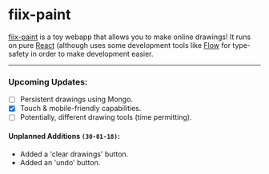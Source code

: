 # fiix-paint
[fiix-paint](http://stevenxie.me/fiix-paint) is a toy webapp that allows you to make online drawings! 
It runs on pure [React](https://reactjs.org) (although uses some development tools like [Flow](flow.org) for type-safety in order to make development easier.

---

### Upcoming Updates:
- [ ] Persistent drawings using Mongo.
- [x] Touch & mobile-friendly capabilities.
- [ ] Potentially, different drawing tools (time permitting).

#### Unplanned Additions `(30-01-18)`:
* Added a 'clear drawings' button.
* Added an 'undo' button.

